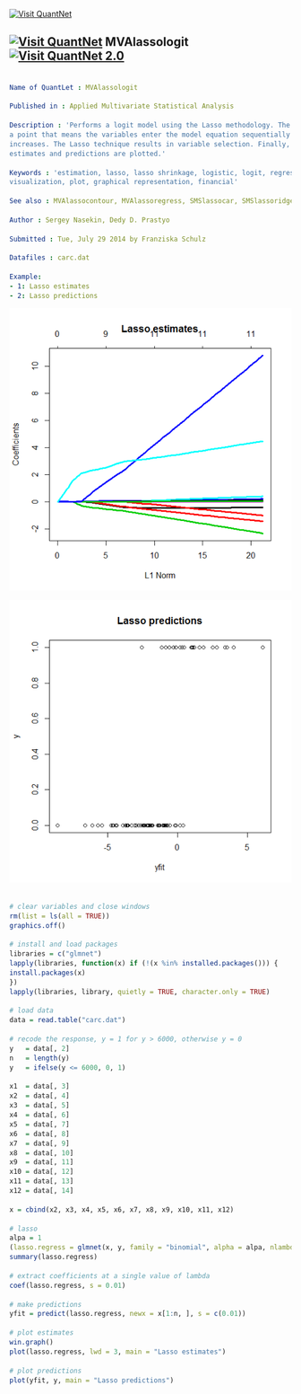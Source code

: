 
[<img src="https://github.com/QuantLet/Styleguide-and-Validation-procedure/blob/master/pictures/banner.png" alt="Visit QuantNet">](http://quantlet.de/index.php?p=info)

## [<img src="https://github.com/QuantLet/Styleguide-and-Validation-procedure/blob/master/pictures/qloqo.png" alt="Visit QuantNet">](http://quantlet.de/) **MVAlassologit** [<img src="https://github.com/QuantLet/Styleguide-and-Validation-procedure/blob/master/pictures/QN2.png" width="60" alt="Visit QuantNet 2.0">](http://quantlet.de/d3/ia)

```yaml

Name of QuantLet : MVAlassologit

Published in : Applied Multivariate Statistical Analysis

Description : 'Performs a logit model using the Lasso methodology. The estimates become nonzero at
a point that means the variables enter the model equation sequentially as the shrinkage parameter
increases. The Lasso technique results in variable selection. Finally, the resulting Lasso
estimates and predictions are plotted.'

Keywords : 'estimation, lasso, lasso shrinkage, logistic, logit, regression, forecast, data
visualization, plot, graphical representation, financial'

See also : MVAlassocontour, MVAlassoregress, SMSlassocar, SMSlassoridge, LCPvariance

Author : Sergey Nasekin, Dedy D. Prastyo

Submitted : Tue, July 29 2014 by Franziska Schulz

Datafiles : carc.dat

Example: 
- 1: Lasso estimates
- 2: Lasso predictions

```

![Picture1](MVAlassologit_1.png)

![Picture2](MVAlassologit_2.png)


```r

# clear variables and close windows
rm(list = ls(all = TRUE))
graphics.off()

# install and load packages
libraries = c("glmnet")
lapply(libraries, function(x) if (!(x %in% installed.packages())) {
install.packages(x)
})
lapply(libraries, library, quietly = TRUE, character.only = TRUE)

# load data
data = read.table("carc.dat")

# recode the response, y = 1 for y > 6000, otherwise y = 0
y   = data[, 2]
n   = length(y)
y   = ifelse(y <= 6000, 0, 1)

x1  = data[, 3]
x2  = data[, 4]
x3  = data[, 5]
x4  = data[, 6]
x5  = data[, 7]
x6  = data[, 8]
x7  = data[, 9]
x8  = data[, 10]
x9  = data[, 11]
x10 = data[, 12]
x11 = data[, 13]
x12 = data[, 14]

x = cbind(x2, x3, x4, x5, x6, x7, x8, x9, x10, x11, x12)

# lasso
alpa = 1
(lasso.regress = glmnet(x, y, family = "binomial", alpha = alpa, nlambda = 100))
summary(lasso.regress)

# extract coefficients at a single value of lambda
coef(lasso.regress, s = 0.01)

# make predictions
yfit = predict(lasso.regress, newx = x[1:n, ], s = c(0.01))

# plot estimates
win.graph()
plot(lasso.regress, lwd = 3, main = "Lasso estimates")

# plot predictions
plot(yfit, y, main = "Lasso predictions")

```
